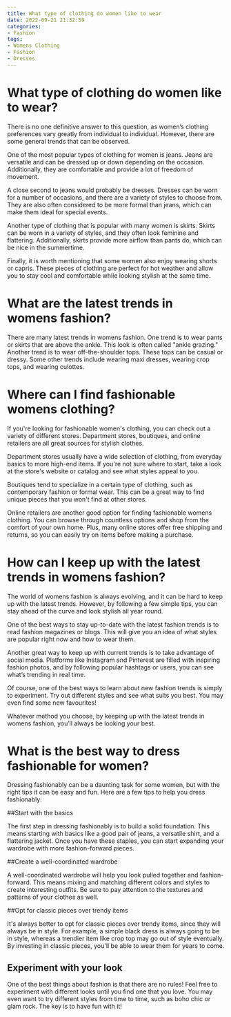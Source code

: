 ```yaml
---
title: What type of clothing do women like to wear
date: 2022-09-21 21:32:59
categories:
- Fashion
tags:
- Womens Clothing
- Fashion
- Dresses
---
```



#  What type of clothing do women like to wear?

There is no one definitive answer to this question, as women’s clothing preferences vary greatly from individual to individual. However, there are some general trends that can be observed.

One of the most popular types of clothing for women is jeans. Jeans are versatile and can be dressed up or down depending on the occasion. Additionally, they are comfortable and provide a lot of freedom of movement.

A close second to jeans would probably be dresses. Dresses can be worn for a number of occasions, and there are a variety of styles to choose from. They are also often considered to be more formal than jeans, which can make them ideal for special events.

Another type of clothing that is popular with many women is skirts. Skirts can be worn in a variety of styles, and they often look feminine and flattering. Additionally, skirts provide more airflow than pants do, which can be nice in the summertime.

Finally, it is worth mentioning that some women also enjoy wearing shorts or capris. These pieces of clothing are perfect for hot weather and allow you to stay cool and comfortable while looking stylish at the same time.

#  What are the latest trends in womens fashion?

There are many latest trends in womens fashion. One trend is to wear pants or skirts that are above the ankle. This look is often called "ankle grazing." Another trend is to wear off-the-shoulder tops. These tops can be casual or dressy. Some other trends include wearing maxi dresses, wearing crop tops, and wearing culottes.

#  Where can I find fashionable womens clothing?

If you're looking for fashionable women's clothing, you can check out a variety of different stores. Department stores, boutiques, and online retailers are all great sources for stylish clothes.

Department stores usually have a wide selection of clothing, from everyday basics to more high-end items. If you're not sure where to start, take a look at the store's website or catalog and see what styles appeal to you.

Boutiques tend to specialize in a certain type of clothing, such as contemporary fashion or formal wear. This can be a great way to find unique pieces that you won't find at other stores.

Online retailers are another good option for finding fashionable womens clothing. You can browse through countless options and shop from the comfort of your own home. Plus, many online stores offer free shipping and returns, so you can easily try on items before making a purchase.

#  How can I keep up with the latest trends in womens fashion?

The world of womens fashion is always evolving, and it can be hard to keep up with the latest trends. However, by following a few simple tips, you can stay ahead of the curve and look stylish all year round.

One of the best ways to stay up-to-date with the latest fashion trends is to read fashion magazines or blogs. This will give you an idea of what styles are popular right now and how to wear them.

Another great way to keep up with current trends is to take advantage of social media. Platforms like Instagram and Pinterest are filled with inspiring fashion photos, and by following popular hashtags or users, you can see what’s trending in real time.

Of course, one of the best ways to learn about new fashion trends is simply to experiment. Try out different styles and see what suits you best. You may even find some new favourites!

Whatever method you choose, by keeping up with the latest trends in womens fashion, you’ll always be looking your best.

#  What is the best way to dress fashionable for women?

Dressing fashionably can be a daunting task for some women, but with the right tips it can be easy and fun. Here are a few tips to help you dress fashionably:

##Start with the basics

The first step in dressing fashionably is to build a solid foundation. This means starting with basics like a good pair of jeans, a versatile shirt, and a flattering jacket. Once you have these staples, you can start expanding your wardrobe with more fashion-forward pieces.

##Create a well-coordinated wardrobe

A well-coordinated wardrobe will help you look pulled together and fashion-forward. This means mixing and matching different colors and styles to create interesting outfits. Be sure to pay attention to the textures and patterns of your clothes as well.

##Opt for classic pieces over trendy items

It's always better to opt for classic pieces over trendy items, since they will always be in style. For example, a simple black dress is always going to be in style, whereas a trendier item like crop top may go out of style eventually. By investing in classic pieces, you'll be able to wear them for years to come.

## Experiment with your look

One of the best things about fashion is that there are no rules! Feel free to experiment with different looks until you find one that you love. You may even want to try different styles from time to time, such as boho chic or glam rock. The key is to have fun with it!